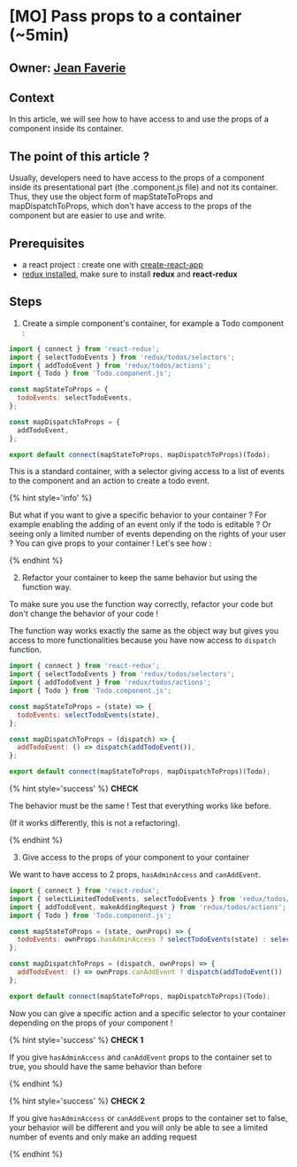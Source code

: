 # [MO] Pass props to a container (~5min)

## Owner: [Jean Faverie](https://github.com/jfaverie)

## Context

In this article, we will see how to have access to and use the props of a component inside its container.

## The point of this article ?

Usually, developers need to have access to the props of a component inside its presentational part (the .component.js file) and not its container. Thus, they use the object form of mapStateToProps and mapDispatchToProps, which don't have access to the props of the component but are easier to use and write.

## Prerequisites

* a react project : create one with [create-react-app](https://github.com/facebookincubator/create-react-app)
* [redux installed](http://redux.js.org/docs/basics/UsageWithReact.html), make sure to install **redux** and **react-redux**

## Steps

1. Create a simple component's container, for example a Todo component :

```javascript
import { connect } from 'react-redux';
import { selectTodoEvents } from 'redux/todos/selectors';
import { addTodoEvent } from 'redux/todos/actions';
import { Todo } from 'Todo.component.js';

const mapStateToProps = {
  todoEvents: selectTodoEvents,
};

const mapDispatchToProps = {
  addTodoEvent,
};

export default connect(mapStateToProps, mapDispatchToProps)(Todo);

```

This is a standard container, with a selector giving access to a list of events to the component and an action to create a todo event.

{% hint style='info' %}  

But what if you want to give a specific behavior to your container ? For example enabling the adding of an event only if the todo is editable ? Or seeing only a limited number of events depending on the rights of your user ? You can give props to your container ! Let's see how :

{% endhint %}

2. Refactor your container to keep the same behavior but using the function way.

To make sure you use the function way correctly, refactor your code but don't change the behavior of your code ! 

The function way works exactly the same as the object way but gives you access to more functionalities because you have now access to `dispatch` function.

```javascript
import { connect } from 'react-redux';
import { selectTodoEvents } from 'redux/todos/selectors';
import { addTodoEvent } from 'redux/todos/actions';
import { Todo } from 'Todo.component.js';

const mapStateToProps = (state) => {
  todoEvents: selectTodoEvents(state),
};

const mapDispatchToProps = (dispatch) => {
  addTodoEvent: () => dispatch(addTodoEvent()),
};

export default connect(mapStateToProps, mapDispatchToProps)(Todo);

```

{% hint style='success' %} **CHECK** 

The behavior must be the same ! Test that everything works like before.

(If it works differently, this is not a refactoring).

{% endhint %}

3. Give access to the props of your component to your container

We want to have access to 2 props, `hasAdminAccess` and `canAddEvent`.

```javascript
import { connect } from 'react-redux';
import { selectLimitedTodoEvents, selectTodoEvents } from 'redux/todos/selectors';
import { addTodoEvent, makeAddingRequest } from 'redux/todos/actions';
import { Todo } from 'Todo.component.js';

const mapStateToProps = (state, ownProps) => {
  todoEvents: ownProps.hasAdminAccess ? selectTodoEvents(state) : selectLimitedTodoEvents(state),
};

const mapDispatchToProps = (dispatch, ownProps) => {
  addTodoEvent: () => ownProps.canAddEvent ? dispatch(addTodoEvent()) : dispatch(makeAddingRequest()),
};

export default connect(mapStateToProps, mapDispatchToProps)(Todo);

```

Now you can give a specific action and a specific selector to your container depending on the props of your component !

{% hint style='success' %} **CHECK 1** 

If you give `hasAdminAccess` and `canAddEvent` props to the container set to true, you should have the same behavior than before

{% endhint %}

{% hint style='success' %} **CHECK 2** 

If you give `hasAdminAccess` or `canAddEvent` props to the container set to false, your behavior will be different and you will only be able to see a limited number of events and only make an adding request

{% endhint %}
